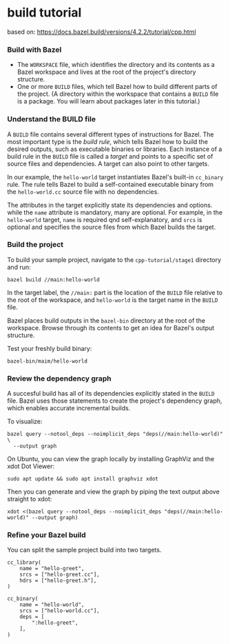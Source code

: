 # build tutorial

based on: https://docs.bazel.build/versions/4.2.2/tutorial/cpp.html

### Build with Bazel

- The `WORKSPACE` file, which identifies the directory and its contents as a Bazel workspace and lives at the root of the project's directory structure.
- One or more `BUILD` files, which tell Bazel how to build different parts of the project. (A directory within the workspace that contains a `BUILD` file is a package. You will learn about packages later in this tutorial.)

### Understand the BUILD file

A `BUILD` file contains several different types of instructions for Bazel. The most important type is the _build rule_, which tells Bazel how to build the desired outputs, such as executable binaries or libraries. Each instance of a build rule in the `BUILD` file is called a _target_ and points to a specific set of source files and dependencies. A target can also point to other targets.

In our example, the `hello-world` target instantiates Bazel's built-in `cc_binary` rule. The rule tells Bazel to build a self-contained executable binary from the `hello-world.cc` source file with no dependencies. 

The attributes in the target explicitly state its dependencies and options. while the `name` attribute is mandatory, many are optional. For example, in the `hello-world` target, `name` is required qnd self-explanatory, and `srcs` is optional and specifies the source files from which Bazel builds the target. 

### Build the project

To build your sample project, navigate to the `cpp-tutorial/stage1` directory and run:

```
bazel build //main:hello-world
```

In the target label, the `//main:` part is the location of the `BUILD` file relative to the root of the workspace, and `hello-world` is the target name in the `BUILD` file. 

Bazel places build outputs in the `bazel-bin` directory at the root of the workspace. Browse through its contents to get an idea for Bazel's output structure.

Test your freshly build binary:

```
bazel-bin/maim/hello-world
```

### Review the dependency graph

A succesful build has all of its dependencies explicitly stated in the `BUILD` file. Bazel uses those statements to create the project's dependency graph, which enables accurate incremental builds. 

To visualize:

```
bazel query --notool_deps --noimplicit_deps "deps(//main:hello-world)" \
  --output graph
```

On Ubuntu, you can view the graph locally by installing GraphViz and the xdot Dot Viewer:

```
sudo apt update && sudo apt install graphviz xdot
```

Then you can generate and view the graph by piping the text output above straight to xdot:

```
xdot <(bazel query --notool_deps --noimplicit_deps "deps(//main:hello-world)" --output graph)
```

### Refine your Bazel build

You can split the sample project build into two targets. 

```
cc_library(
    name = "hello-greet",
    srcs = ["hello-greet.cc"],
    hdrs = ["hello-greet.h"],
)

cc_binary(
    name = "hello-world",
    srcs = ["hello-world.cc"],
    deps = [
        ":hello-greet",
    ],
)
```